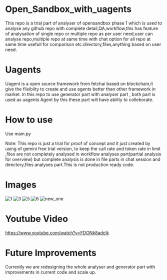 # Open_Sandbox_with_uagents

This repo is a trial part of analyser of opensandbox phase 1 which is used to analyse any github repo with complete detail,QA,workflow,this has feature of analysation of single repo or multiple repo as per user need,user can analyse repo,multiple repo at same time with chat option for all repo at same time usefull for comparison etc.directory,files,anything based on user need.

# Uagents
Uagent is a open source framework from fetchai based on blockchain,it give the flixibilty to create and use agents better than other framework in market.
In this repo to use generator part with analyser part , both part is used as uagents Agent by this these part will have ability to colleborate.

# How to use
Use main.py

Note: This repo is just a trial for proof of concept and it just created by using of gemini free trial version, to keep the call rate and token rate in limit ,files are not  completely analysed in workflow analyses part(partial analysis for overview) but complete analysis is done in file parts in chat session and directory,files analyses part.This is not production ready code.

# Images
![1](https://github.com/user-attachments/assets/c4ca2c24-fcf8-4cb7-a99d-85ce74c844fa)
![3](https://github.com/user-attachments/assets/76b85ff2-3aaa-4fc5-90ac-77c6d06cc9d5)
![5](https://github.com/user-attachments/assets/0636bf64-9584-47da-99ab-6e4a9171a215)
![6](https://github.com/user-attachments/assets/fe783099-f9af-4f13-a7ca-667f218a2a62)
![new_one](https://github.com/user-attachments/assets/37cc7b84-965b-4d59-9d08-7935ea2cdcac)

# Youtube Video
https://www.youtube.com/watch?v=FDONk8adclk

# Future Improvements
Currently we are redesigning the whole analyser and generator part with improvements in current code and scale up.

